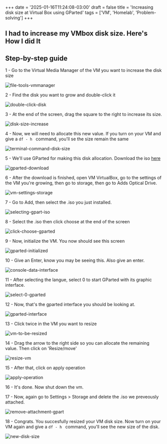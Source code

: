 +++
date = '2025-01-16T11:24:08-03:00'
draft = false
title = 'Increasing disk size at Virtual Box using GParted'
tags = ['VM', 'Homelab', 'Problem-solving']
+++

## I had to increase my VMbox disk size. Here's How I did It

## Step-by-step guide

1 - Go to the Virtual Media Manager of the VM you want to increase the disk size

![file-tools-vmmanager](/images/file-tools-vmmanager.png)

2 - Find the disk you want to grow and double-click it

![double-click-disk](/images/double-click-disk.png)

3 - At the end of the screen, drag the square to the right to increase its size.

![disk-size-increase](/images/disk-size-increase.png)

4 - Now, we will need to allocate this new value. If you turn on your VM and give a ``df - h `` command, you'll se the size remain the same

![terminal-command-disk-size](/images/terminal-command-disk-size.png)

5 - We'll use GParted for making this disk allocation. Download the iso [here](https://gparted.org/download.php)

![gparted-download](/images/gparted-download.png)

6 - After the download is finished, open VM VirtualBox, go to the settings of the VM you're growing, then go to storage, then go to Adds Optical Drive.

![vm-settings-storage](/images/vm-settings-storage.png)

7 - Go to Add, then select the .iso you just installed.

![selecting-gpart-iso](/images/selecting-gpart-iso.png)

8 - Select the .iso then click choose at the end of the screen

![click-choose-gparted](/images/click-choose-gparted.png)

9 - Now, initialize the VM. You now should see this screen

![gparted-initialized](/images/gparted-initialized.png)

10 - Give an Enter, know you may be seeing this. Also give an enter.

![console-data-interface](/images/console-data-interface.png)

11 - After selecting the langue, select 0 to start GParted with its graphic interface.

![select-0-gparted](/images/console-data-interface.png)

12 - Now, that's the gparted interface you should be looking at.

![gparted-interface](/images/gparted-interface.png)

13 - Click twice in the VM you want to resize

![vm-to-be-resized](/images/gparted-interface.png)

14 - Drag the arrow to the right side so you can allocate the remaining value. Then click on 'Resize/move'

![resize-vm](/images/resize-vm.png)

15 - After that, click on apply operation

![apply-operation](/images/apply-operation.png)

16 - It's done. Now shut down the vm.

17 - Now, again go to Settings > Storage and delete the .iso we preveously attached.

![remove-attachment-gpart](/images/remove-attachment-gpart.png)

18 - Congrats. You succesfully resized your VM disk size. Now turn on your VM again and give a ``df - h `` command, you'll see the new size of the disk.

![new-disk-size](/images/new-disk-size.png)


